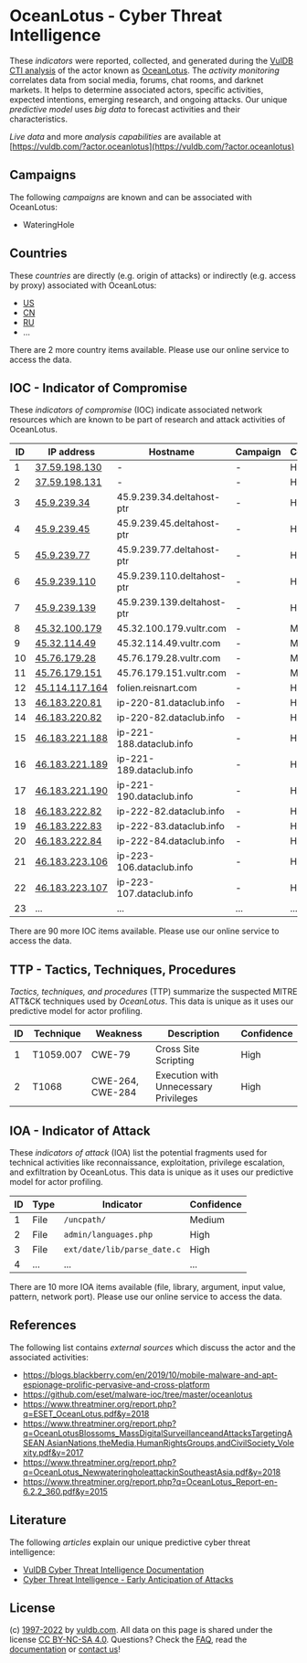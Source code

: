 # OceanLotus - Cyber Threat Intelligence

These _indicators_ were reported, collected, and generated during the [VulDB CTI analysis](https://vuldb.com/?kb.cti) of the actor known as [OceanLotus](https://vuldb.com/?actor.oceanlotus). The _activity monitoring_ correlates data from social media, forums, chat rooms, and darknet markets. It helps to determine associated actors, specific activities, expected intentions, emerging research, and ongoing attacks. Our unique _predictive model_ uses _big data_ to forecast activities and their characteristics.

_Live data_ and more _analysis capabilities_ are available at [https://vuldb.com/?actor.oceanlotus](https://vuldb.com/?actor.oceanlotus)

## Campaigns

The following _campaigns_ are known and can be associated with OceanLotus:

* WateringHole

## Countries

These _countries_ are directly (e.g. origin of attacks) or indirectly (e.g. access by proxy) associated with OceanLotus:

* [US](https://vuldb.com/?country.us)
* [CN](https://vuldb.com/?country.cn)
* [RU](https://vuldb.com/?country.ru)
* ...

There are 2 more country items available. Please use our online service to access the data.

## IOC - Indicator of Compromise

These _indicators of compromise_ (IOC) indicate associated network resources which are known to be part of research and attack activities of OceanLotus.

ID | IP address | Hostname | Campaign | Confidence
-- | ---------- | -------- | -------- | ----------
1 | [37.59.198.130](https://vuldb.com/?ip.37.59.198.130) | - | - | High
2 | [37.59.198.131](https://vuldb.com/?ip.37.59.198.131) | - | - | High
3 | [45.9.239.34](https://vuldb.com/?ip.45.9.239.34) | 45.9.239.34.deltahost-ptr | - | High
4 | [45.9.239.45](https://vuldb.com/?ip.45.9.239.45) | 45.9.239.45.deltahost-ptr | - | High
5 | [45.9.239.77](https://vuldb.com/?ip.45.9.239.77) | 45.9.239.77.deltahost-ptr | - | High
6 | [45.9.239.110](https://vuldb.com/?ip.45.9.239.110) | 45.9.239.110.deltahost-ptr | - | High
7 | [45.9.239.139](https://vuldb.com/?ip.45.9.239.139) | 45.9.239.139.deltahost-ptr | - | High
8 | [45.32.100.179](https://vuldb.com/?ip.45.32.100.179) | 45.32.100.179.vultr.com | - | Medium
9 | [45.32.114.49](https://vuldb.com/?ip.45.32.114.49) | 45.32.114.49.vultr.com | - | Medium
10 | [45.76.179.28](https://vuldb.com/?ip.45.76.179.28) | 45.76.179.28.vultr.com | - | Medium
11 | [45.76.179.151](https://vuldb.com/?ip.45.76.179.151) | 45.76.179.151.vultr.com | - | Medium
12 | [45.114.117.164](https://vuldb.com/?ip.45.114.117.164) | folien.reisnart.com | - | High
13 | [46.183.220.81](https://vuldb.com/?ip.46.183.220.81) | ip-220-81.dataclub.info | - | High
14 | [46.183.220.82](https://vuldb.com/?ip.46.183.220.82) | ip-220-82.dataclub.info | - | High
15 | [46.183.221.188](https://vuldb.com/?ip.46.183.221.188) | ip-221-188.dataclub.info | - | High
16 | [46.183.221.189](https://vuldb.com/?ip.46.183.221.189) | ip-221-189.dataclub.info | - | High
17 | [46.183.221.190](https://vuldb.com/?ip.46.183.221.190) | ip-221-190.dataclub.info | - | High
18 | [46.183.222.82](https://vuldb.com/?ip.46.183.222.82) | ip-222-82.dataclub.info | - | High
19 | [46.183.222.83](https://vuldb.com/?ip.46.183.222.83) | ip-222-83.dataclub.info | - | High
20 | [46.183.222.84](https://vuldb.com/?ip.46.183.222.84) | ip-222-84.dataclub.info | - | High
21 | [46.183.223.106](https://vuldb.com/?ip.46.183.223.106) | ip-223-106.dataclub.info | - | High
22 | [46.183.223.107](https://vuldb.com/?ip.46.183.223.107) | ip-223-107.dataclub.info | - | High
23 | ... | ... | ... | ...

There are 90 more IOC items available. Please use our online service to access the data.

## TTP - Tactics, Techniques, Procedures

_Tactics, techniques, and procedures_ (TTP) summarize the suspected MITRE ATT&CK techniques used by _OceanLotus_. This data is unique as it uses our predictive model for actor profiling.

ID | Technique | Weakness | Description | Confidence
-- | --------- | -------- | ----------- | ----------
1 | T1059.007 | CWE-79 | Cross Site Scripting | High
2 | T1068 | CWE-264, CWE-284 | Execution with Unnecessary Privileges | High

## IOA - Indicator of Attack

These _indicators of attack_ (IOA) list the potential fragments used for technical activities like reconnaissance, exploitation, privilege escalation, and exfiltration by OceanLotus. This data is unique as it uses our predictive model for actor profiling.

ID | Type | Indicator | Confidence
-- | ---- | --------- | ----------
1 | File | `/uncpath/` | Medium
2 | File | `admin/languages.php` | High
3 | File | `ext/date/lib/parse_date.c` | High
4 | ... | ... | ...

There are 10 more IOA items available (file, library, argument, input value, pattern, network port). Please use our online service to access the data.

## References

The following list contains _external sources_ which discuss the actor and the associated activities:

* https://blogs.blackberry.com/en/2019/10/mobile-malware-and-apt-espionage-prolific-pervasive-and-cross-platform
* https://github.com/eset/malware-ioc/tree/master/oceanlotus
* https://www.threatminer.org/report.php?q=ESET_OceanLotus.pdf&y=2018
* https://www.threatminer.org/report.php?q=OceanLotusBlossoms_MassDigitalSurveillanceandAttacksTargetingASEAN,AsianNations,theMedia,HumanRightsGroups,andCivilSociety_Volexity.pdf&y=2017
* https://www.threatminer.org/report.php?q=OceanLotus_NewwateringholeattackinSoutheastAsia.pdf&y=2018
* https://www.threatminer.org/report.php?q=OceanLotus_Report-en-6.2.2_360.pdf&y=2015

## Literature

The following _articles_ explain our unique predictive cyber threat intelligence:

* [VulDB Cyber Threat Intelligence Documentation](https://vuldb.com/?kb.cti)
* [Cyber Threat Intelligence - Early Anticipation of Attacks](https://www.scip.ch/en/?labs.20201022)

## License

(c) [1997-2022](https://vuldb.com/?kb.changelog) by [vuldb.com](https://vuldb.com/?kb.about). All data on this page is shared under the license [CC BY-NC-SA 4.0](https://creativecommons.org/licenses/by-nc-sa/4.0/). Questions? Check the [FAQ](https://vuldb.com/?kb.faq), read the [documentation](https://vuldb.com/?kb) or [contact us](https://vuldb.com/?contact)!
